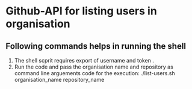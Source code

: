 # Github-API for listing users in organisation

## Following commands helps in  running the shell 

1) The shell scprit requires export of username and token . 
2) Run the code and pass the organisation name and repository as command line arguements
    code for the execution: ./list-users.sh organisation_name repository_name 
